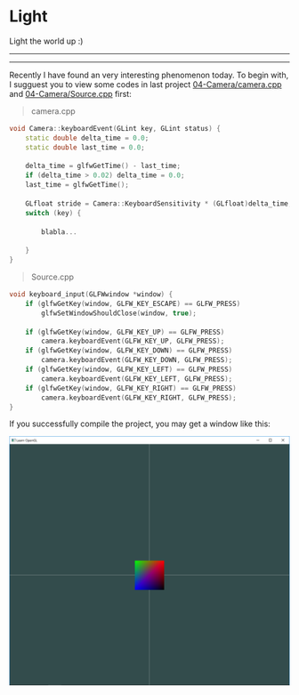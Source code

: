 # Light
Light the world up :)

-----------------------------------------------------------
-----------------------------------------------------------

Recently I have found an very interesting phenomenon today. To begin with, I sugguest you to view some codes in last project [04-Camera/camera.cpp](https://github.com/LittPhia/Computer-Graphics/blob/master/04-Camera/Project4/camera.cpp) and [04-Camera/Source.cpp](https://github.com/LittPhia/Computer-Graphics/blob/master/04-Camera/Project4/Source.cpp) first:
> camera.cpp
```cpp
void Camera::keyboardEvent(GLint key, GLint status) {
	static double delta_time = 0.0;
	static double last_time = 0.0;

	delta_time = glfwGetTime() - last_time;
	if (delta_time > 0.02) delta_time = 0.0;
	last_time = glfwGetTime();

	GLfloat stride = Camera::KeyboardSensitivity * (GLfloat)delta_time;
	switch (key) {
		
		blabla...
	
	}
}
```
> Source.cpp
```cpp
void keyboard_input(GLFWwindow *window) {
	if (glfwGetKey(window, GLFW_KEY_ESCAPE) == GLFW_PRESS)
		glfwSetWindowShouldClose(window, true);

	if (glfwGetKey(window, GLFW_KEY_UP) == GLFW_PRESS)
		camera.keyboardEvent(GLFW_KEY_UP, GLFW_PRESS);
	if (glfwGetKey(window, GLFW_KEY_DOWN) == GLFW_PRESS)
		camera.keyboardEvent(GLFW_KEY_DOWN, GLFW_PRESS);
	if (glfwGetKey(window, GLFW_KEY_LEFT) == GLFW_PRESS)
		camera.keyboardEvent(GLFW_KEY_LEFT, GLFW_PRESS);
	if (glfwGetKey(window, GLFW_KEY_RIGHT) == GLFW_PRESS)
		camera.keyboardEvent(GLFW_KEY_RIGHT, GLFW_PRESS);
}
```
If you successfully compile the project, you may get a window like this:

![window first view](https://github.com/LittPhia/Computer-Graphics/blob/master/05-Light/Something%20wired/window%20first%20view.png)
